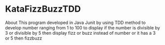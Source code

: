 # KataFizzBuzzTDD
About
This program developed in Java Junit by using TDD method to develop number ranging from 1 to 100 to display if the number is divisible by 3 or divisible by 5 then display fizz or buzz instead of number or it has a 3 or 5 then fizzbuzz
